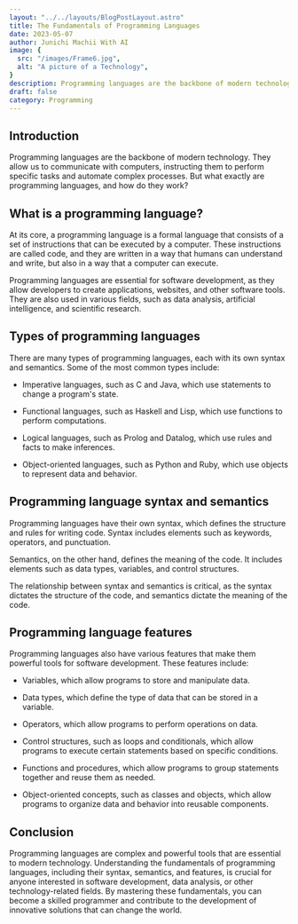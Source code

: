 ```yaml
---
layout: "../../layouts/BlogPostLayout.astro"
title: The Fundamentals of Programming Languages
date: 2023-05-07
author: Junichi Machii With AI
image: {
  src: "/images/Frame6.jpg",
  alt: "A picture of a Technology",
}
description: Programming languages are the backbone of modern technology. They allow us to communicate with computers, instructing them to perform specific tasks and automate complex processes.
draft: false
category: Programming
---
```


## Introduction

Programming languages are the backbone of modern technology. They allow us to communicate with computers, instructing them to perform specific tasks and automate complex processes. But what exactly are programming languages, and how do they work?

## What is a programming language?
At its core, a programming language is a formal language that consists of a set of instructions that can be executed by a computer. These instructions are called code, and they are written in a way that humans can understand and write, but also in a way that a computer can execute.

Programming languages are essential for software development, as they allow developers to create applications, websites, and other software tools. They are also used in various fields, such as data analysis, artificial intelligence, and scientific research.

## Types of programming languages
There are many types of programming languages, each with its own syntax and semantics. Some of the most common types include:

- Imperative languages, such as C and Java, which use statements to change a program's state.

- Functional languages, such as Haskell and Lisp, which use functions to perform computations.

- Logical languages, such as Prolog and Datalog, which use rules and facts to make inferences.

- Object-oriented languages, such as Python and Ruby, which use objects to represent data and behavior.

## Programming language syntax and semantics
Programming languages have their own syntax, which defines the structure and rules for writing code. Syntax includes elements such as keywords, operators, and punctuation.

Semantics, on the other hand, defines the meaning of the code. It includes elements such as data types, variables, and control structures.

The relationship between syntax and semantics is critical, as the syntax dictates the structure of the code, and semantics dictate the meaning of the code.

## Programming language features
Programming languages also have various features that make them powerful tools for software development. These features include:

- Variables, which allow programs to store and manipulate data.

- Data types, which define the type of data that can be stored in a variable.

- Operators, which allow programs to perform operations on data.

- Control structures, such as loops and conditionals, which allow programs to execute certain statements based on specific conditions.

- Functions and procedures, which allow programs to group statements together and reuse them as needed.

- Object-oriented concepts, such as classes and objects, which allow programs to organize data and behavior into reusable components.

## Conclusion
Programming languages are complex and powerful tools that are essential to modern technology. Understanding the fundamentals of programming languages, including their syntax, semantics, and features, is crucial for anyone interested in software development, data analysis, or other technology-related fields. By mastering these fundamentals, you can become a skilled programmer and contribute to the development of innovative solutions that can change the world.